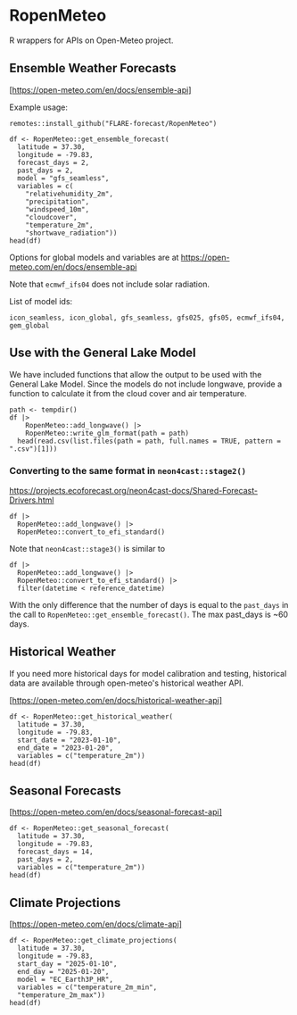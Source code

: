 # RopenMeteo

R wrappers for APIs on Open-Meteo project.  

## Ensemble Weather Forecasts

[https://open-meteo.com/en/docs/ensemble-api]

Example usage:

```
remotes::install_github("FLARE-forecast/RopenMeteo")

df <- RopenMeteo::get_ensemble_forecast(
  latitude = 37.30,
  longitude = -79.83,
  forecast_days = 2,
  past_days = 2,
  model = "gfs_seamless",
  variables = c(
    "relativehumidity_2m",
    "precipitation",
    "windspeed_10m",
    "cloudcover",
    "temperature_2m",
    "shortwave_radiation"))
head(df)
```

Options for global models and variables are at https://open-meteo.com/en/docs/ensemble-api

Note that `ecmwf_ifs04` does not include solar radiation.  

List of model ids: 

```
icon_seamless, icon_global, gfs_seamless, gfs025, gfs05, ecmwf_ifs04, gem_global
```

## Use with the General Lake Model

We have included functions that allow the output to be used with the General Lake Model.
Since the models do not include longwave, provide a function to calculate it from the cloud cover and air temperature.

```
path <- tempdir()
df |> 
    RopenMeteo::add_longwave() |>
    RopenMeteo::write_glm_format(path = path)
  head(read.csv(list.files(path = path, full.names = TRUE, pattern = ".csv")[1]))
```

### Converting to the same format in `neon4cast::stage2()`

https://projects.ecoforecast.org/neon4cast-docs/Shared-Forecast-Drivers.html

```
df |>
  RopenMeteo::add_longwave() |>
  RopenMeteo::convert_to_efi_standard()
```

Note that `neon4cast::stage3()` is similar to

```
df |>
  RopenMeteo::add_longwave() |>
  RopenMeteo::convert_to_efi_standard() |> 
  filter(datetime < reference_datetime)
```

With the only difference that the number of days is equal to the `past_days` in the call to `RopenMeteo::get_ensemble_forecast()`.  The max past_days is ~60 days.

## Historical Weather

If you need more historical days for model calibration and testing, historical data are available through open-meteo's historical weather API.

[https://open-meteo.com/en/docs/historical-weather-api] 

```
df <- RopenMeteo::get_historical_weather(
  latitude = 37.30,
  longitude = -79.83,
  start_date = "2023-01-10",
  end_date = "2023-01-20",
  variables = c("temperature_2m"))
head(df)
```

## Seasonal Forecasts

[https://open-meteo.com/en/docs/seasonal-forecast-api]

```
df <- RopenMeteo::get_seasonal_forecast(
  latitude = 37.30,
  longitude = -79.83,
  forecast_days = 14,
  past_days = 2,
  variables = c("temperature_2m"))
head(df)
```


## Climate Projections

[https://open-meteo.com/en/docs/climate-api]

```
df <- RopenMeteo::get_climate_projections(
  latitude = 37.30,
  longitude = -79.83,
  start_day = "2025-01-10",
  end_day = "2025-01-20",
  model = "EC_Earth3P_HR",
  variables = c("temperature_2m_min",
  "temperature_2m_max"))
head(df)
```
